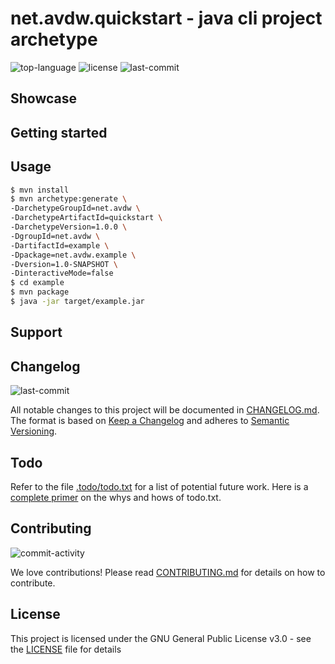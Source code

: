 # net.avdw.quickstart - java cli project archetype
![top-language](https://img.shields.io/github/languages/top/avanderw/quickstart)
![license](https://img.shields.io/github/license/avanderw/quickstart)
![last-commit](http://img.shields.io/github/last-commit/avanderw/quickstart/develop)

## Showcase

## Getting started

## Usage

```bash
$ mvn install
$ mvn archetype:generate \
-DarchetypeGroupId=net.avdw \
-DarchetypeArtifactId=quickstart \
-DarchetypeVersion=1.0.0 \
-DgroupId=net.avdw \
-DartifactId=example \
-Dpackage=net.avdw.example \
-Dversion=1.0-SNAPSHOT \
-DinteractiveMode=false
$ cd example
$ mvn package
$ java -jar target/example.jar
```

## Support

## Changelog
![last-commit](https://img.shields.io/github/last-commit/avanderw/quickstart)

All notable changes to this project will be documented in [CHANGELOG.md](CHANGELOG.md). 
The format is based on [Keep a Changelog](https://keepachangelog.com/en/1.0.0/) 
and adheres to [Semantic Versioning](https://semver.org/spec/v2.0.0.html).

## Todo
Refer to the file [.todo/todo.txt](.todo/todo.txt) for a list of potential future work.
Here is a [complete primer](https://github.com/todotxt/todo.txt) on the whys and hows of todo.txt.

## Contributing
![commit-activity](https://img.shields.io/github/commit-activity/y/avanderw/quickstart)

We love contributions! Please read [CONTRIBUTING.md](CONTRIBUTING.md) for details on how to contribute.

## License 
This project is licensed under the GNU General Public License v3.0 - see the [LICENSE](LICENSE) file for details
